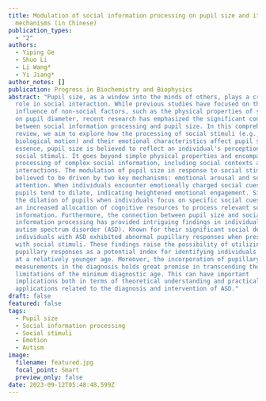 ```yaml
---
title: Modulation of social information processing on pupil size and its
  mechanisms (in Chinese)
publication_types:
  - "2"
authors:
  - Yiping Ge
  - Shuo Li
  - Li Wang*
  - Yi Jiang*
author_notes: []
publication: Progress in Biochemistry and Biophysics
abstract: "Pupil size, as a window into the minds of others, plays a crucial
  role in social interaction. While previous studies have focused on the
  influence of non-social factors, such as the physical properties of stimuli,
  on pupil diameter, recent research has emphasized the significant connection
  between social information processing and pupil size. In this comprehensive
  review, we aim to explore how the processing of social stimuli (e.g., face,
  biological motion) and their emotional characteristics affect pupil size. In
  essence, pupil size is believed to reflect an individual's perception of
  social stimuli. It goes beyond simple physical properties and encompasses the
  processing of complex social information, including social contexts and
  interactions. The modulation of pupil size in response to social stimuli is
  believed to be driven by two key mechanisms: emotional arousal and social
  attention. When individuals encounter emotionally charged social cues, their
  pupils tend to dilate, indicating heightened emotional engagement. Similarly,
  the dilation of pupils when individuals focus on specific social cues suggests
  an increased allocation of cognitive resources to process relevant social
  information. Furthermore, the connection between pupil size and social
  information processing has provided intriguing findings in individuals with
  autism spectrum disorder (ASD). Known for their significant social deficits,
  individuals with ASD exhibited abnormal pupillary responses when presented
  with social stimuli. These findings raise the possibility of utilizing
  pupillary responses as a potential index for identifying individuals with ASD
  at a relatively younger age. Moreover, the incorporation of pupillary response
  measurements in the diagnosis holds great promise in transcending the
  limitations of the minimum diagnostic age. This can have important
  implications both in terms of theoretical understanding and practical
  applications related to the diagnosis and intervention of ASD."
draft: false
featured: false
tags:
  - Pupil size
  - Social information processing
  - Social stimuli
  - Emotion
  - Autism
image:
  filename: featured.jpg
  focal_point: Smart
  preview_only: false
date: 2023-09-12T05:48:48.599Z
---
```

